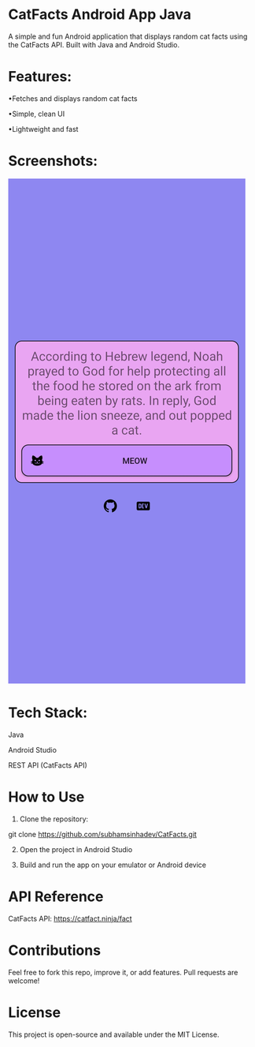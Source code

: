 # CatFacts Android App Java 

A simple and fun Android application that displays random cat facts using the CatFacts API. Built with Java and Android Studio.

# Features:

•Fetches and displays random cat facts

•Simple, clean UI

•Lightweight and fast


# Screenshots:
![App Screenshot](https://github.com/subhamsinhadev/CatFacts/blob/main/Sample.jpg)


# Tech Stack:

Java

Android Studio

REST API (CatFacts API)


# How to Use

1. Clone the repository:

git clone https://github.com/subhamsinhadev/CatFacts.git


2. Open the project in Android Studio


3. Build and run the app on your emulator or Android device



# API Reference

CatFacts API: https://catfact.ninja/fact

# Contributions

Feel free to fork this repo, improve it, or add features. Pull requests are welcome!

# License

This project is open-source and available under the MIT License.

